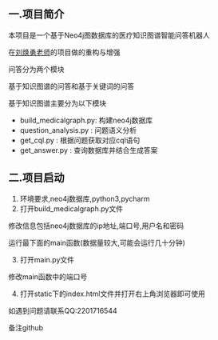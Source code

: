 ## 一.项目简介

本项目是一个基于Neo4j图数据库的医疗知识图谱智能问答机器人

在[刘焕勇老师](https://liuhuanyong.github.io)的项目做的重构与增强

问答分为两个模块

基于知识图谱的问答和基于关键词的问答

基于知识图谱主要分为以下模块

* build_medicalgraph.py: 构建neo4j数据库
* question_analysis.py : 问题语义分析
* get_cql.py : 根据问题获取对应cql语句
* get_answer.py : 查询数据库并结合生成答案



## 二.项目启动

1. 环境要求,neo4j数据库,python3,pycharm
2. 打开build_medicalgraph.py文件

修改信息包括neo4j数据库的ip地址,端口号,用户名和密码

运行最下面的main函数(数据量较大,可能会运行几十分钟)

3. 打开main.py文件

修改main函数中的端口号

4. 打开static下的index.html文件并打开右上角浏览器即可使用





如遇到问题请联系QQ:2201716544

备注github
